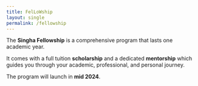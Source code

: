 ```yaml
---
title: FelLoWship
layout: single
permalink: /fellowship
---
```


The 
<span class="rudra_highlight"><b>Singha Fellowship</b></span>
 is a comprehensive program that lasts one academic year.

It comes with a full tuition 
<span class="rudra_highlight"><b>scholarship</b></span>
 and a dedicated 
<span class="rudra_highlight"><b>mentorship</b></span>
 which guides you through your academic, professional, and personal journey.


The program will launch in **mid 2024**.